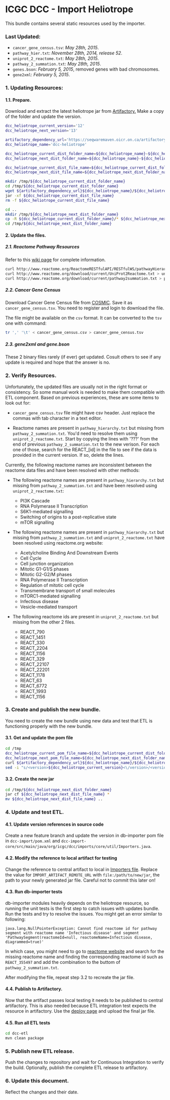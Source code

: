 ICGC DCC - Import Heliotrope
===

This bundle contains several static resources used by the importer.

### Last Updated:
- `cancer_gene_census.tsv`: *May 28th, 2015*.
- `pathway_hier.txt`: *November 28th, 2014, release 52*.
- `uniprot_2_reactome.txt`: *May 28th, 2015*.
- `pathway_2_summation.txt`: *May 28th, 2015*.
- `genes.bson`: *February 5, 2015*, removed genes with bad chromosomes.
- `gene2xml`: *February 5, 2015*.


### 1. Updating Resources:

#### 1.1. Prepare.
Download and extract the latest heliotrope jar from [Artifactory.](https://seqwaremaven.oicr.on.ca/artifactory/simple/dcc-dependencies/org/icgc/dcc/dcc-heliotrope) Make a copy of the folder and update the version.

```bash
dcc_heliotrope_current_version='12'
dcc_heliotrope_next_version='13'

artifactory_dependency_url='https://seqwaremaven.oicr.on.ca/artifactory/dcc-dependencies/org/icgc/dcc/'
dcc_heliotrope_name='dcc-heliotrope'

dcc_heliotrope_current_dist_folder_name=${dcc_heliotrope_name}-${dcc_heliotrope_current_version}
dcc_heliotrope_next_dist_folder_name=${dcc_heliotrope_name}-${dcc_heliotrope_next_version}

dcc_heliotrope_current_dist_file_name=${dcc_heliotrope_current_dist_folder_name}.jar
dcc_heliotrope_next_dist_file_name=${dcc_heliotrope_next_dist_folder_name}.jar

mkdir /tmp/${dcc_heliotrope_current_dist_folder_name}
cd /tmp/${dcc_heliotrope_current_dist_folder_name}
wget ${artifactory_dependency_url}${dcc_heliotrope_name}/${dcc_heliotrope_current_version}/${dcc_heliotrope_current_dist_file_name}
jar -xf ${dcc_heliotrope_current_dist_file_name}
rm -f ${dcc_heliotrope_current_dist_file_name}

cd ..
mkdir /tmp/${dcc_heliotrope_next_dist_folder_name}
cp -R ${dcc_heliotrope_current_dist_folder_name}/* ${dcc_heliotrope_next_dist_folder_name}
cd /tmp/${dcc_heliotrope_next_dist_folder_name}
```

#### 2. Update the files.

##### 2.1. Reactome Pathway Resources

Refer to this [wiki page](https://wiki.oicr.on.ca/display/DCCSOFT/Reactome+Pathway+Update+-+Nov+2014) for complete information.

```bash
curl http://www.reactome.org/ReactomeRESTfulAPI/RESTfulWS/pathwayHierarchy/homo+sapiens > pathway_hierarchy.txt
curl http://www.reactome.org/download/current/UniProt2Reactome.txt > uniprot_2_reactome.txt
curl http://www.reactome.org/download/current/pathway2summation.txt > pathway_2_summation.txt
```

##### 2.2. Cancer Gene Census

Download Cancer Gene Census file from [COSMIC](https://cancer.sanger.ac.uk/census). Save it as `cancer_gene_census.tsv`. You need to register and login to download the file.

The file might be available on the `csv` format. It can be converted to the `tsv` one with command:

```bash
tr ',' '\t' < cancer_gene_census.csv > cancer_gene_census.tsv
```

##### 2.3. gene2xml and gene.bson
These 2 binary files rarely (if ever) get updated. Cosult others to see if any update is required and hope that the answer is no. 


### 2. Verify Resources.

Unfortunately, the updated files are usually not in the right format or consistency. So some manual work is needed to make them compatible with ETL component. Based on previous experiences, these are some items to look out for:

- `cancer_gene_census.tsv` file might have csv header. Just replace the commas with tab character in a text editor.

- Reactome names are present in `pathway_hierarchy.txt` but missing from `pathway_2_summation.txt`. You'd need to resolve them using `uniprot_2_reactome.txt`. Start by copying the lines with '???' from the end of previous `pathway_2_summation.txt` to the new verison. For each one of those, search for the REACT_[id] in the file to see if the data is provided in the current version. If so, delete the lines.

Currently, the following reactome names are inconsistent between the reactome data files and have been resolved with other methods:

- The following reactome names are present in `pathway_hierarchy.txt` but missing from `pathway_2_summation.txt` and have been resolved using `uniprot_2_reactome.txt`:
  - PI3K Cascade
  - RNA Polymerase II Transcription
  - S6K1-mediated signalling
  - Switching of origins to a post-replicative state
  - mTOR signalling

- The following reactome names are present in `pathway_hierarchy.txt` but missing from `pathway_2_summation.txt` and `uniprot_2_reactome.txt` have been resolved using reactome.org website:
  - Acetylcholine Binding And Downstream Events
  - Cell Cycle
  - Cell junction organization
  - Mitotic G1-G1/S phases
  - Mitotic G2-G2/M phases
  - RNA Polymerase II Transcription
  - Regulation of mitotic cell cycle
  - Transmembrane transport of small molecules
  - mTORC1-mediated signalling
  - Infectious disease
  - Vesicle-mediated transport

- The following reactome ids are present in `uniprot_2_reactome.txt` but missing from the other 2 files.
  - REACT_790
  - REACT_1451
  - REACT_330
  - REACT_2204
  - REACT_1156
  - REACT_329
  - REACT_22107
  - REACT_22201
  - REACT_1178
  - REACT_63
  - REACT_6772
  - REACT_1993
  - REACT_1156

### 3. Create and publish the new bundle.

You need to create the new bundle using new data and test that ETL is functioning properly with the new bundle.

#### 3.1. Get and update the pom file
```bash
cd /tmp
dcc_heliotrope_current_pom_file_name=${dcc_heliotrope_current_dist_folder_name}.pom
dcc_heliotrope_next_pom_file_name=${dcc_heliotrope_next_dist_folder_name}.pom
curl ${artifactory_dependency_url}${dcc_heliotrope_name}/${dcc_heliotrope_current_version}/${dcc_heliotrope_current_pom_file_name} > ${dcc_heliotrope_next_pom_file_name}
sed -i "s/<version>${dcc_heliotrope_current_version}<\/version>/<version>${dcc_heliotrope_next_version}<\/version>/" ${dcc_heliotrope_next_pom_file_name}
```

#### 3.2. Create the new jar
```bash
cd /tmp/${dcc_heliotrope_next_dist_folder_name}
jar cf ${dcc_heliotrope_next_dist_file_name} *
mv ${dcc_heliotrope_next_dist_file_name} ..
```

### 4. Update and test ETL.

#### 4.1. Update version references in source code
Create a new feature branch and update the version in db-importer pom file in ```dcc-import/pom.xml``` and ```dcc-import-core/src/main/java/org/icgc/dcc/imports/core/util/Importers.java```.

#### 4.2. Modify the reference to local artifact for testing
Change the reference to central artifact to local in [Importers file](https://github.com/icgc-dcc/dcc-import/blob/develop/dcc-import-core/src/main/java/org/icgc/dcc/imports/core/util/Importers.java). Replace the value for `IMPORT_ARTIFACT_REMOTE_URL` with `file:/path/to/new/jar`, the path to your newly generated jar file. Careful not to commit this later on!

#### 4.3. Run db-importer tests
db-importer modules heavily depends on the heliotrope resource, so running the unit tests is the first step to catch issues with updates bundle. Run the tests and try to resolve the issues. You might get an error similar to following:

```
java.lang.NullPointerException: Cannot find reactome id for pathway segment with reactome name 'Infectious disease' and segment 'PathwaySegment(reactomeId=null, reactomeName=Infectious disease, diagrammed=true)'
```
In which case, you might need to go to [reactome website](http://www.reactome.org/) and search for the missing reactome name and finding the corresponding reactome id such as `REACT_355497` and add the combination to the buttom of `pathway_2_summation.txt`.


After modifying the file, repeat step 3.2 to recreate the jar file.

#### 4.4. Publish to Artifactory.
Now that the artifact passes local testing it needs to be published to central artifactory. This is also needed because ETL integration test expects the resource in artifactory. Use the [deploy page](http://seqwaremaven.oicr.on.ca/artifactory/webapp/deployartifact.html) and upload the final jar file.


#### 4.5. Run all ETL tests
```bash
cd dcc-etl
mvn clean package
```

### 5. Publish new ETL release.
Push the changes to repository and wait for Continuous Integration to verify the build. Optionally, publish the complete ETL release to artifactory.

### 6. Update this document.
Reflect the changes and their date.
